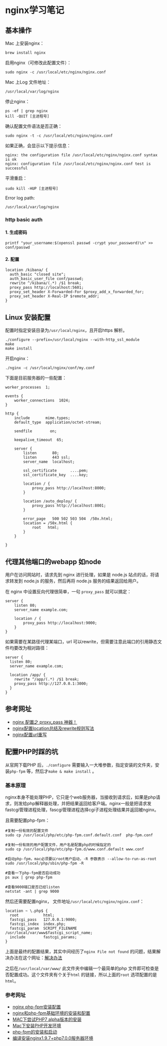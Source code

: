 # nginx学习笔记

## 基本操作

Mac 上安装nginx：

```
brew install nginx
```

启用nginx（可修改此配置文件）：

```
sudo nginx -c /usr/local/etc/nginx/nginx.conf
```

Mac 上Log 文件地址：

```
/usr/local/var/log/nginx
```

停止nginx：

```
ps -ef | grep nginx
kill -QUIT [主进程号]
```

确认配置文件语法是否正确：

```
sudo nginx -t -c /usr/local/etc/nginx/nginx.conf
```

如果正确，会显示以下提示信息：

```
nginx: the configuration file /usr/local/etc/nginx/nginx.conf syntax is ok
nginx: configuration file /usr/local/etc/nginx/nginx.conf test is successful
```

平滑重启：

```
sudo kill -HUP [主进程号]
```

Error log path:

```
/usr/local/var/log/nginx
```

### http basic auth

#### 1. 生成密码

```shell
printf "your_username:$(openssl passwd -crypt your_password)\n" >> conf/passwd
```

#### 2. 配置

```nginx
location /kibana/ {
  auth_basic "closed site";
  auth_basic_user_file conf/passwd;
  rewrite ^/kibana/(.*) /$1 break;
  proxy_pass http://localhost:5601;
  proxy_set_header X-Forwarded-For $proxy_add_x_forwarded_for;
  proxy_set_header X-Real-IP $remote_addr;
}
```

## Linux 安装配置

配置时指定安装目录为`/usr/local/nginx`，且开启https 解析。

```
./configure --prefix=/usr/local/nginx --with-http_ssl_module
make
make install
```

开启nginx：

```
./nginx -c /usr/local/nginx/conf/my.conf
```

下面是目前服务器的一些配置：

```nginx
worker_processes  1;

events {
    worker_connections  1024;
}

http {
    include       mime.types;
    default_type  application/octet-stream;

    sendfile        on;

    keepalive_timeout  65;

    server {
        listen       80;
        listen       443 ssl;
        server_name  localhost;

        ssl_certificate      ....pem;
        ssl_certificate_key  ....key;

        location / {
            proxy_pass http://localhost:8000;
        }

        location /auto_deploy/ {
            proxy_pass http://localhost:8001;
        }

        error_page   500 502 503 504  /50x.html;
        location = /50x.html {
            root   html;
        }
    }

}
```

## 代理其他端口的webapp 如node

用户在访问网站时，请求先到 nginx 进行处理，如果是 node.js 站点的话，将请求转发到 node.js 的服务，然后再将 node.js 服务的结果返回给用户。

在 nginx 中设置反向代理很简单，一句 `proxy_pass` 就可以搞定：

```nginx
server {
    listen 80;
    server_name example.com;

    location / {
        proxy_pass http://localhost:9000;
    }
}
```

如果需要在某路径代理某端口，url 可以rewrite，但需要注意此端口的引用静态文件均要改为相对路径：

```nginx
server {
  listen 80;
  server_name example.com;
  
  location /app/ {
    rewrite ^/app/(.*) /$1 break;
    proxy_pass http://127.0.0.1:3000;
  }
}
```

## 参考网址

- [nginx 配置之 proxy_pass 神器！](https://www.web-tinker.com/article/21202.html)
- [nginx配置location总结及rewrite规则写法](http://seanlook.com/2015/05/17/nginx-location-rewrite/)
- [nginx配置url重写](https://xuexb.com/post/nginx-url-rewrite.html)

## 配置PHP时踩的坑

从官网下载PHP 后，`./configure` 需要输入一大堆参数，指定安装的文件夹，安装`php-fpm` 等，然后才`make & make install` 。

### 基本原理

nginx本身不能处理PHP，它只是个web服务器，当接收到请求后，如果是php请求，则发给php解释器处理，并把结果返回给客户端。nginx一般是把请求发fastcgi管理进程处理，fascgi管理进程选择cgi子进程处理结果并返回被nginx。

且需要配置php-fpm：

```
#复制一份有效的配置文件
sudo cp /usr/local/php/etc/php-fpm.conf.default.conf  php-fpm.conf

#复制一份有效的用户配置文件，用户名是配置php的时候指定的
sudo cp /usr/local/php/etc/php-fpm.d/www.conf.default www.conf

#启动php-fpm，mac必须要以root用户启动，-R 参数表示 --allow-to-run-as-root
sudo /usr/local/php/sbin/php-fpm -R

#查看一下php-fpm是否启动成功
ps aux | grep php-fpm

#查看9000端口是否已经listen
netstat -ant | grep 9000
```

然后还需要配置nginx， 文件地址`/usr/local/etc/nginx/nginx.conf`：

```nginx
location ~ \.php$ {
  root           html;
  fastcgi_pass   127.0.0.1:9000;
  fastcgi_index  index.php;
  fastcgi_param  SCRIPT_FILENAME  /usr/local/var/www$fastcgi_script_name;
  include        fastcgi_params;
}
```

上面是最终的配置结果，其实中间经历了`nginx File not found` 的问题，结果解决办法在这个网址：[解决办法](https://stackoverflow.com/questions/17808787/file-not-found-when-running-php-with-nginx)

之后在`/usr/local/var/www/` 此文件夹中编辑一个最简单的php 文件即可检查是否配置成功。这个文件夹有个关于`html` 的链接，所以上面的`root` 选项配置的是`html`。

### 参考网址

- [nginx php-fpm安装配置](https://wizardforcel.gitbooks.io/nginx-doc/content/Text/6.5_nginx_php_fpm.html)
- [nginx和php-fpm基础环境的安装和配置](https://segmentfault.com/a/1190000003067656)
- [MAC下尝试PHP7 alpha版本的安装](https://segmentfault.com/a/1190000002904436)
- [Mac下安装PHP开发环境](http://youyusan.github.io/2016/01/30/php-nginx-in-mac/)
- [php-fpm的安装和启动](https://www.zybuluo.com/phper/note/72879)
- [编译安装nginx1.9.7+php7.0.0服务器环境](https://segmentfault.com/a/1190000004123048)